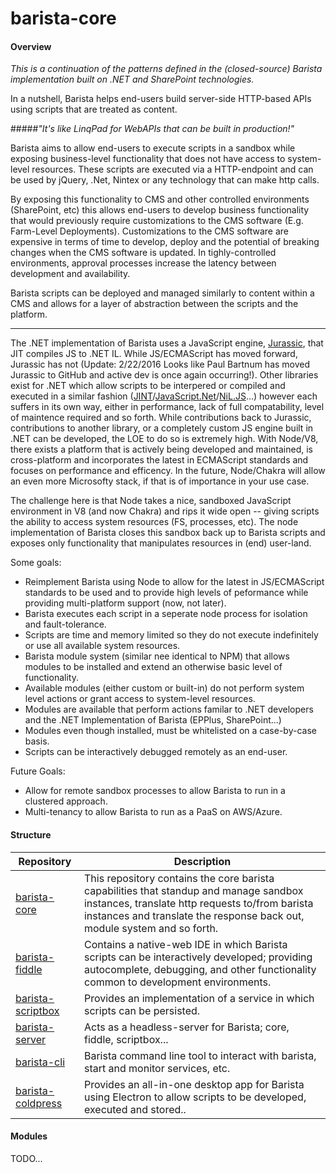 ﻿# barista-core

#### Overview

*This is a continuation of the patterns defined in the (closed-source) Barista implementation built on .NET and SharePoint technologies.*

In a nutshell, Barista helps end-users build server-side HTTP-based APIs using scripts that are treated as content.

#####*"It's like LinqPad for WebAPIs that can be built in production!"*

Barista aims to allow end-users to execute scripts in a sandbox while exposing business-level functionality that does not have access to system-level resources. These scripts are executed via a HTTP-endpoint and can be used by jQuery, .Net, Nintex or any technology that can make http calls.

By exposing this functionality to CMS and other controlled environments (SharePoint, etc) this allows end-users to develop business functionality that would previously require customizations to the CMS software (E.g. Farm-Level Deployments). Customizations to the CMS software are expensive in terms of time to develop, deploy and the potential of breaking changes when the CMS software is updated. In tighly-controlled environments, approval processes increase the latency between development and availability.

Barista scripts can be deployed and managed similarly to content within a CMS and allows for a layer of abstraction between the scripts and the platform.

---

The .NET implementation of Barista uses a JavaScript engine, [Jurassic](https://github.com/paulbartrum/jurassic), that JIT compiles JS to .NET IL. While JS/ECMAScript has moved forward, Jurassic has not (Update: 2/22/2016 Looks like Paul Bartnum has moved Jurassic to GitHub and active dev is once again occurring!). Other libraries exist for .NET which allow scripts to be interpered or compiled and executed in a similar fashion ([JINT](https://jint.codeplex.com/)/[JavaScript.Net](https://github.com/JavascriptNet/Javascript.Net)/[NiL.JS](https://github.com/nilproject/NiL.JS)...) however each suffers in its own way, either in performance, lack of full compatability, level of maintence required and so forth. While contributions back to Jurassic, contributions to another library, or a completely custom JS engine built in .NET can be developed, the LOE to do so is extremely high. With Node/V8, there exists a platform that is actively being developed and maintained, is cross-platform and incorporates the latest in ECMAScript standards and focuses on performance and efficency. In the future, Node/Chakra will allow an even more Microsofty stack, if that is of importance in your use case.

The challenge here is that Node takes a nice, sandboxed JavaScript environment in V8 (and now Chakra) and rips it wide open -- giving scripts the ability to access system resources (FS, processes, etc). The node implementation of Barista closes this sandbox back up to Barista scripts and exposes only functionality that manipulates resources in (end) user-land.

Some goals:
* Reimplement Barista using Node to allow for the latest in JS/ECMAScript standards to be used and to provide high levels of peformance while providing multi-platform support (now, not later).
* Barista executes each script in a seperate node process for isolation and fault-tolerance.
* Scripts are time and memory limited so they do not execute indefinitely or use all available system resources.
* Barista module system (similar nee identical to NPM) that allows modules to be installed and extend an otherwise basic level of functionality.
* Available modules (either custom or built-in) do not perform system level actions or grant access to system-level resources.
* Modules are available that perform actions familar to .NET developers and the .NET Implementation of Barista (EPPlus, SharePoint...)
* Modules even though installed, must be whitelisted on a case-by-case basis.
* Scripts can be interactively debugged remotely as an end-user.

Future Goals:
* Allow for remote sandbox processes to allow Barista to run in a clustered approach.
* Multi-tenancy to allow Barista to run as a PaaS on AWS/Azure. 

#### Structure

Repository         | Description
------------------ | -----------
[barista-core](https://github.com/BaristaLabs/barista-core)      | This repository contains the core barista capabilities that standup and manage sandbox instances, translate http requests to/from barista instances and translate the response back out, module system and so forth.
[barista-fiddle](https://github.com/BaristaLabs/barista-fiddle)     |  Contains a native-web IDE in which Barista scripts can be interactively developed; providing autocomplete, debugging, and other functionality common to development environments.
[barista-scriptbox](https://github.com/BaristaLabs/barista-scriptbox)  |  Provides an implementation of a service in which scripts can be persisted.
[barista-server](https://github.com/BaristaLabs/barista-server) | Acts as a headless-server for Barista; core, fiddle, scriptbox...
[barista-cli](https://github.com/BaristaLabs/barista-cli) | Barista command line tool to interact with barista, start and monitor services, etc.
[barista-coldpress](https://github.com/BaristaLabs/barista-coldpress)  | Provides an all-in-one desktop app for Barista using Electron to allow scripts to be developed, executed and stored..

#### Modules
TODO...
